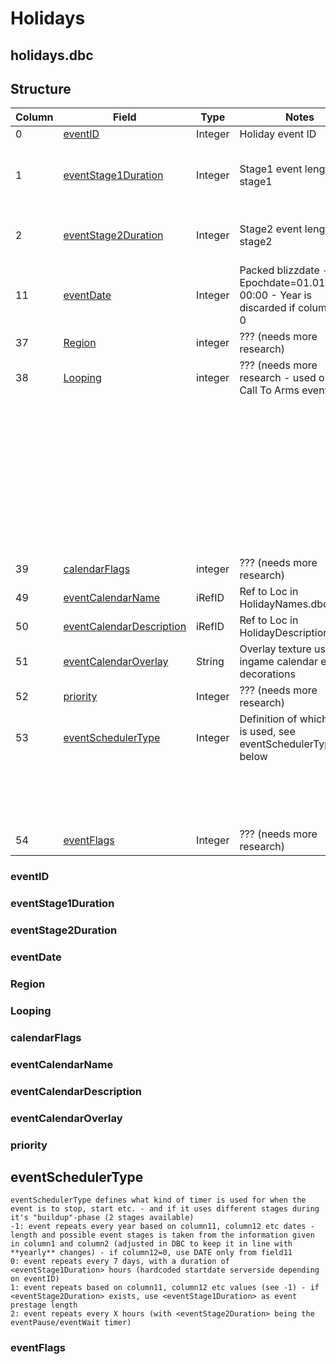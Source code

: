 # Holidays

## holidays.dbc

## Structure

| Column | Field                         | Type    | Notes                                                                              | Extra info                                                                 |
|--------|-------------------------------|---------|------------------------------------------------------------------------------------|----------------------------------------------------------------------------|
| 0      | [eventID][1]                  | Integer | Holiday event ID                                                                   |                                                                            |
| 1      | [eventStage1Duration][2]      | Integer | Stage1 event length (for stage1                                                    | either as preparation or main event. See eventSchedulerType for more info) |
| 2      | [eventStage2Duration][3]      | Integer | Stage2 event length (for stage2                                                    | either as main event or cooldown. See eventSchedulerType for more info)    |
| 11     | [eventDate][4]                | Integer | Packed blizzdate - Epochdate=01.01.2000-00:00 - Year is discarded if column12 is 0 |                                                                            |
| 37     | [Region][5]                   | integer | ??? (needs more research)                                                          |                                                                            |
| 38     | [Looping][6]                  | integer | ??? (needs more research - used only on Call To Arms events)                       | 283 - Call to Arms: Alterac Valley                                         |
|        |                               |         |                                                                                    | 284 - Call to Arms: Warsong Gulch                                          |
|        |                               |         |                                                                                    | 285 - Call to Arms: Arathi Basin                                           |
|        |                               |         |                                                                                    | 353 - Call to Arms: Eye of the Storm                                       |
|        |                               |         |                                                                                    | 400 - Call to Arms: Strand of the Ancient                                  |
|        |                               |         |                                                                                    | 420 - Call to Arms: Isle of Conquest                                       |
| 39     | [calendarFlags][7]            | integer | ??? (needs more research)                                                          |                                                                            |
| 49     | [eventCalendarName][8]        | iRefID  | Ref to Loc in HolidayNames.dbc                                                     |                                                                            |
| 50     | [eventCalendarDescription][9] | iRefID  | Ref to Loc in HolidayDescriptions.dbc                                              |                                                                            |
| 51     | [eventCalendarOverlay][10]    | String  | Overlay texture used for ingame calendar event-decorations                         |                                                                            |
| 52     | [priority][11]                | Integer | ??? (needs more research)                                                          |                                                                            |
| 53     | [eventSchedulerType][12]      | Integer | Definition of which timer is used, see eventSchedulerType below                    | -1: repeat, yearly                                                         |
|        |                               |         |                                                                                    | 0: repeat, weekly                                                          |
|        |                               |         |                                                                                    | 1: repeat, use defined dates                                               |
|        |                               |         |                                                                                    | 2: repeat, hourly                                                          |
| 54     | [eventFlags][13]              | Integer | ??? (needs more research)                                                          |                                                                            |

[1]: #eventid
[2]: #eventstage1duration
[3]: #eventstage2duration
[4]: #eventdate
[5]: #region
[6]: #looping
[7]: #calendarflags
[8]: #eventcalendarname
[9]: #eventcalendardescription
[10]: #eventcalendaroverlay
[11]: #priority
[12]: #eventschedulertype
[13]: #eventflags

### eventID

### eventStage1Duration

### eventStage2Duration

### eventDate

### Region

### Looping

### calendarFlags

### eventCalendarName

### eventCalendarDescription

### eventCalendarOverlay

### priority

## eventSchedulerType
```
eventSchedulerType defines what kind of timer is used for when the event is to stop, start etc. - and if it uses different stages during it's "buildup"-phase (2 stages available)
-1: event repeats every year based on column11, column12 etc dates - length and possible event stages is taken from the information given in column1 and column2 (adjusted in DBC to keep it in line with **yearly** changes) - if column12=0, use DATE only from field11
0: event repeats every 7 days, with a duration of <eventStage1Duration> hours (hardcoded startdate serverside depending on eventID)
1: event repeats based on column11, column12 etc values (see -1) - if <eventStage2Duration> exists, use <eventStage1Duration> as event prestage length
2: event repeats every X hours (with <eventStage2Duration> being the eventPause/eventWait timer)
```

### eventFlags
